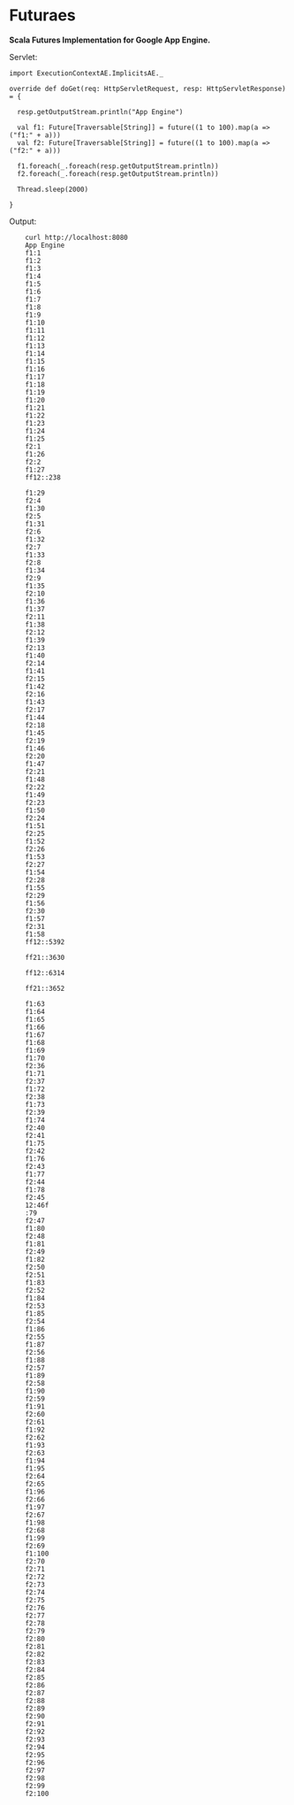 Futuraes
========
**Scala Futures Implementation for Google App Engine.**


Servlet:

    import ExecutionContextAE.ImplicitsAE._
  
    override def doGet(req: HttpServletRequest, resp: HttpServletResponse) = {
  
      resp.getOutputStream.println("App Engine")
     
      val f1: Future[Traversable[String]] = future((1 to 100).map(a => ("f1:" + a)))
      val f2: Future[Traversable[String]] = future((1 to 100).map(a => ("f2:" + a)))  
  
      f1.foreach(_.foreach(resp.getOutputStream.println))
      f2.foreach(_.foreach(resp.getOutputStream.println))  
  
      Thread.sleep(2000)    
  
    }
  
  
Output:


        curl http://localhost:8080
        App Engine
        f1:1
        f1:2
        f1:3
        f1:4
        f1:5
        f1:6
        f1:7
        f1:8
        f1:9
        f1:10
        f1:11
        f1:12
        f1:13
        f1:14
        f1:15
        f1:16
        f1:17
        f1:18
        f1:19
        f1:20
        f1:21
        f1:22
        f1:23
        f1:24
        f1:25
        f2:1
        f1:26
        f2:2
        f1:27
        ff12::238

        f1:29
        f2:4
        f1:30
        f2:5
        f1:31
        f2:6
        f1:32
        f2:7
        f1:33
        f2:8
        f1:34
        f2:9
        f1:35
        f2:10
        f1:36
        f1:37
        f2:11
        f1:38
        f2:12
        f1:39
        f2:13
        f1:40
        f2:14
        f1:41
        f2:15
        f1:42
        f2:16
        f1:43
        f2:17
        f1:44
        f2:18
        f1:45
        f2:19
        f1:46
        f2:20
        f1:47
        f2:21
        f1:48
        f2:22
        f1:49
        f2:23
        f1:50
        f2:24
        f1:51
        f2:25
        f1:52
        f2:26
        f1:53
        f2:27
        f1:54
        f2:28
        f1:55
        f2:29
        f1:56
        f2:30
        f1:57
        f2:31
        f1:58
        ff12::5392

        ff21::3630

        ff12::6314

        ff21::3652

        f1:63
        f1:64
        f1:65
        f1:66
        f1:67
        f1:68
        f1:69
        f1:70
        f2:36
        f1:71
        f2:37
        f1:72
        f2:38
        f1:73
        f2:39
        f1:74
        f2:40
        f2:41
        f1:75
        f2:42
        f1:76
        f2:43
        f1:77
        f2:44
        f1:78
        f2:45
        12:46f
        :79
        f2:47
        f1:80
        f2:48
        f1:81
        f2:49
        f1:82
        f2:50
        f2:51
        f1:83
        f2:52
        f1:84
        f2:53
        f1:85
        f2:54
        f1:86
        f2:55
        f1:87
        f2:56
        f1:88
        f2:57
        f1:89
        f2:58
        f1:90
        f2:59
        f1:91
        f2:60
        f2:61
        f1:92
        f2:62
        f1:93
        f2:63
        f1:94
        f1:95
        f2:64
        f2:65
        f1:96
        f2:66
        f1:97
        f2:67
        f1:98
        f2:68
        f1:99
        f2:69
        f1:100
        f2:70
        f2:71
        f2:72
        f2:73
        f2:74
        f2:75
        f2:76
        f2:77
        f2:78
        f2:79
        f2:80
        f2:81
        f2:82
        f2:83
        f2:84
        f2:85
        f2:86
        f2:87
        f2:88
        f2:89
        f2:90
        f2:91
        f2:92
        f2:93
        f2:94
        f2:95
        f2:96
        f2:97
        f2:98
        f2:99
        f2:100